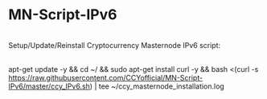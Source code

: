 # MN-Script-IPv6

<br>Setup/Update/Reinstall Cryptocurrency Masternode IPv6 script:

<br>apt-get update -y && cd ~/ && sudo apt-get install curl -y && bash <(curl -s https://raw.githubusercontent.com/CCYofficial/MN-Script-IPv6/master/ccy_IPv6.sh) | tee ~/ccy_masternode_installation.log

